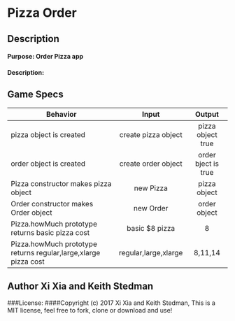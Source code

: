 # Pizza Order
## Description
#### Purpose: Order Pizza app
#### Description:
## Game Specs

| Behavior | Input | Output |
|----------|:-----:|:------:|
| pizza object is created  | create pizza object | pizza object true |
| order object is created  | create order object | order bject is true |
| Pizza constructor makes pizza object  | new Pizza | pizza object |
| Order constructor makes Order object  | new Order | order object |
| Pizza.howMuch prototype returns basic pizza cost | basic $8 pizza | 8 |
| Pizza.howMuch prototype returns regular,large,xlarge pizza cost | regular,large,xlarge | 8,11,14 |






## Author Xi Xia and Keith Stedman
###License:
####Copyright (c) 2017 Xi Xia and Keith Stedman, This is a MIT license, feel free to fork, clone or download and use!
